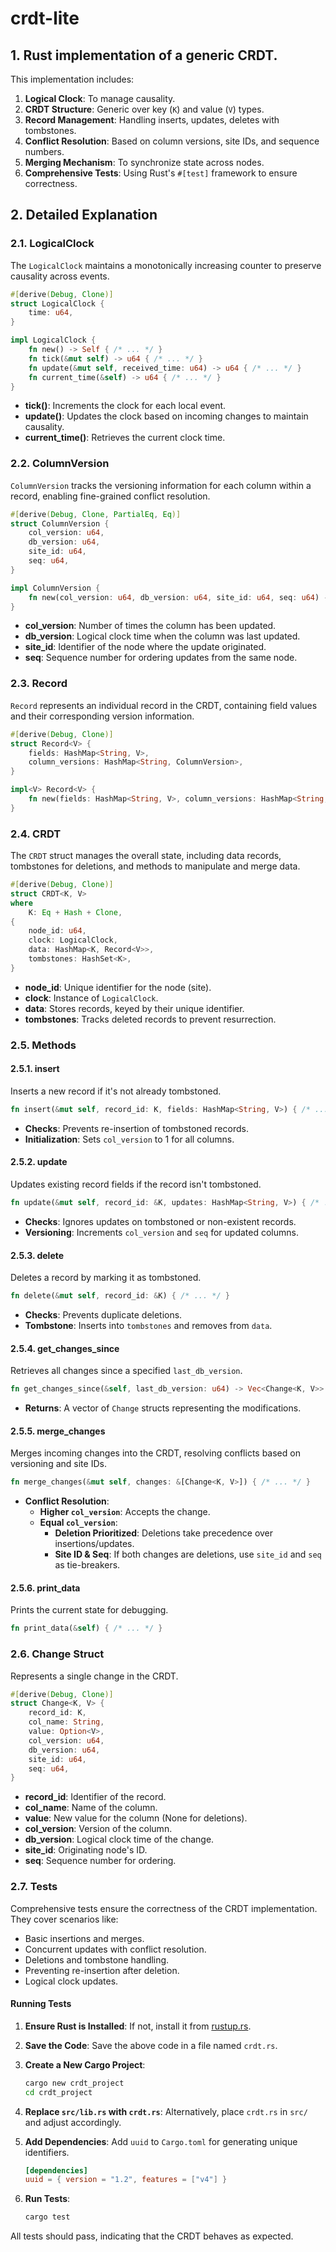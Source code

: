 # crdt-lite

## **1. Rust implementation of a generic CRDT.**

This implementation includes:

1. **Logical Clock**: To manage causality.
2. **CRDT Structure**: Generic over key (`K`) and value (`V`) types.
3. **Record Management**: Handling inserts, updates, deletes with tombstones.
4. **Conflict Resolution**: Based on column versions, site IDs, and sequence numbers.
5. **Merging Mechanism**: To synchronize state across nodes.
6. **Comprehensive Tests**: Using Rust's `#[test]` framework to ensure correctness.

## **2. Detailed Explanation**

### **2.1. LogicalClock**

The `LogicalClock` maintains a monotonically increasing counter to preserve causality across events.

```rust
#[derive(Debug, Clone)]
struct LogicalClock {
    time: u64,
}

impl LogicalClock {
    fn new() -> Self { /* ... */ }
    fn tick(&mut self) -> u64 { /* ... */ }
    fn update(&mut self, received_time: u64) -> u64 { /* ... */ }
    fn current_time(&self) -> u64 { /* ... */ }
}
```

- **tick()**: Increments the clock for each local event.
- **update()**: Updates the clock based on incoming changes to maintain causality.
- **current_time()**: Retrieves the current clock time.

### **2.2. ColumnVersion**

`ColumnVersion` tracks the versioning information for each column within a record, enabling fine-grained conflict resolution.

```rust
#[derive(Debug, Clone, PartialEq, Eq)]
struct ColumnVersion {
    col_version: u64,
    db_version: u64,
    site_id: u64,
    seq: u64,
}

impl ColumnVersion {
    fn new(col_version: u64, db_version: u64, site_id: u64, seq: u64) -> Self { /* ... */ }
}
```

- **col_version**: Number of times the column has been updated.
- **db_version**: Logical clock time when the column was last updated.
- **site_id**: Identifier of the node where the update originated.
- **seq**: Sequence number for ordering updates from the same node.

### **2.3. Record**

`Record` represents an individual record in the CRDT, containing field values and their corresponding version information.

```rust
#[derive(Debug, Clone)]
struct Record<V> {
    fields: HashMap<String, V>,
    column_versions: HashMap<String, ColumnVersion>,
}

impl<V> Record<V> {
    fn new(fields: HashMap<String, V>, column_versions: HashMap<String, ColumnVersion>) -> Self { /* ... */ }
}
```

### **2.4. CRDT**

The `CRDT` struct manages the overall state, including data records, tombstones for deletions, and methods to manipulate and merge data.

```rust
#[derive(Debug, Clone)]
struct CRDT<K, V>
where
    K: Eq + Hash + Clone,
{
    node_id: u64,
    clock: LogicalClock,
    data: HashMap<K, Record<V>>,
    tombstones: HashSet<K>,
}
```

- **node_id**: Unique identifier for the node (site).
- **clock**: Instance of `LogicalClock`.
- **data**: Stores records, keyed by their unique identifier.
- **tombstones**: Tracks deleted records to prevent resurrection.

### **2.5. Methods**

#### **2.5.1. insert**

Inserts a new record if it's not already tombstoned.

```rust
fn insert(&mut self, record_id: K, fields: HashMap<String, V>) { /* ... */ }
```

- **Checks**: Prevents re-insertion of tombstoned records.
- **Initialization**: Sets `col_version` to 1 for all columns.

#### **2.5.2. update**

Updates existing record fields if the record isn't tombstoned.

```rust
fn update(&mut self, record_id: &K, updates: HashMap<String, V>) { /* ... */ }
```

- **Checks**: Ignores updates on tombstoned or non-existent records.
- **Versioning**: Increments `col_version` and `seq` for updated columns.

#### **2.5.3. delete**

Deletes a record by marking it as tombstoned.

```rust
fn delete(&mut self, record_id: &K) { /* ... */ }
```

- **Checks**: Prevents duplicate deletions.
- **Tombstone**: Inserts into `tombstones` and removes from `data`.

#### **2.5.4. get_changes_since**

Retrieves all changes since a specified `last_db_version`.

```rust
fn get_changes_since(&self, last_db_version: u64) -> Vec<Change<K, V>> { /* ... */ }
```

- **Returns**: A vector of `Change` structs representing the modifications.

#### **2.5.5. merge_changes**

Merges incoming changes into the CRDT, resolving conflicts based on versioning and site IDs.

```rust
fn merge_changes(&mut self, changes: &[Change<K, V>]) { /* ... */ }
```

- **Conflict Resolution**:
  - **Higher `col_version`**: Accepts the change.
  - **Equal `col_version`**:
    - **Deletion Prioritized**: Deletions take precedence over insertions/updates.
    - **Site ID & Seq**: If both changes are deletions, use `site_id` and `seq` as tie-breakers.

#### **2.5.6. print_data**

Prints the current state for debugging.

```rust
fn print_data(&self) { /* ... */ }
```

### **2.6. Change Struct**

Represents a single change in the CRDT.

```rust
#[derive(Debug, Clone)]
struct Change<K, V> {
    record_id: K,
    col_name: String,
    value: Option<V>,
    col_version: u64,
    db_version: u64,
    site_id: u64,
    seq: u64,
}
```

- **record_id**: Identifier of the record.
- **col_name**: Name of the column.
- **value**: New value for the column (None for deletions).
- **col_version**: Version of the column.
- **db_version**: Logical clock time of the change.
- **site_id**: Originating node's ID.
- **seq**: Sequence number for ordering.

### **2.7. Tests**

Comprehensive tests ensure the correctness of the CRDT implementation. They cover scenarios like:

- Basic insertions and merges.
- Concurrent updates with conflict resolution.
- Deletions and tombstone handling.
- Preventing re-insertion after deletion.
- Logical clock updates.

#### **Running Tests**

1. **Ensure Rust is Installed**: If not, install it from [rustup.rs](https://rustup.rs/).

2. **Save the Code**: Save the above code in a file named `crdt.rs`.

3. **Create a New Cargo Project**:

   ```bash
   cargo new crdt_project
   cd crdt_project
   ```

4. **Replace `src/lib.rs` with `crdt.rs`**: Alternatively, place `crdt.rs` in `src/` and adjust accordingly.

5. **Add Dependencies**: Add `uuid` to `Cargo.toml` for generating unique identifiers.

   ```toml
   [dependencies]
   uuid = { version = "1.2", features = ["v4"] }
   ```

6. **Run Tests**:

   ```bash
   cargo test
   ```

All tests should pass, indicating that the CRDT behaves as expected.
